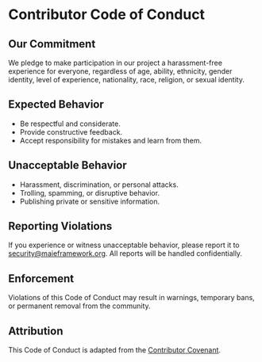 # Contributor Code of Conduct

## Our Commitment
We pledge to make participation in our project a harassment-free experience for everyone, regardless of age, ability, ethnicity, gender identity, level of experience, nationality, race, religion, or sexual identity.

## Expected Behavior
- Be respectful and considerate.
- Provide constructive feedback.
- Accept responsibility for mistakes and learn from them.

## Unacceptable Behavior
- Harassment, discrimination, or personal attacks.
- Trolling, spamming, or disruptive behavior.
- Publishing private or sensitive information.

## Reporting Violations
If you experience or witness unacceptable behavior, please report it to [security@maieframework.org](mailto:security@maieframework.org). All reports will be handled confidentially.

## Enforcement
Violations of this Code of Conduct may result in warnings, temporary bans, or permanent removal from the community.

## Attribution
This Code of Conduct is adapted from the [Contributor Covenant](https://www.contributor-covenant.org/).

